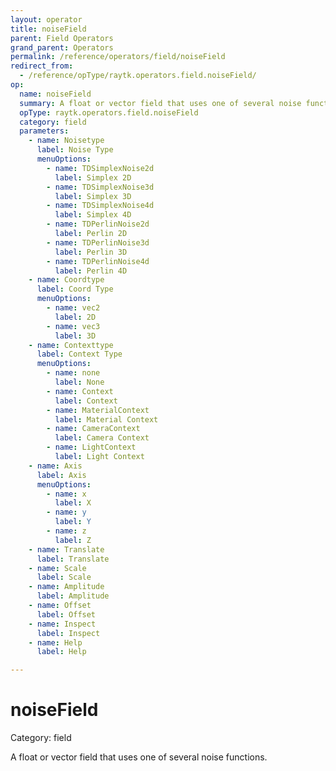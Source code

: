 ```yaml
---
layout: operator
title: noiseField
parent: Field Operators
grand_parent: Operators
permalink: /reference/operators/field/noiseField
redirect_from:
  - /reference/opType/raytk.operators.field.noiseField/
op:
  name: noiseField
  summary: A float or vector field that uses one of several noise functions.
  opType: raytk.operators.field.noiseField
  category: field
  parameters:
    - name: Noisetype
      label: Noise Type
      menuOptions:
        - name: TDSimplexNoise2d
          label: Simplex 2D
        - name: TDSimplexNoise3d
          label: Simplex 3D
        - name: TDSimplexNoise4d
          label: Simplex 4D
        - name: TDPerlinNoise2d
          label: Perlin 2D
        - name: TDPerlinNoise3d
          label: Perlin 3D
        - name: TDPerlinNoise4d
          label: Perlin 4D
    - name: Coordtype
      label: Coord Type
      menuOptions:
        - name: vec2
          label: 2D
        - name: vec3
          label: 3D
    - name: Contexttype
      label: Context Type
      menuOptions:
        - name: none
          label: None
        - name: Context
          label: Context
        - name: MaterialContext
          label: Material Context
        - name: CameraContext
          label: Camera Context
        - name: LightContext
          label: Light Context
    - name: Axis
      label: Axis
      menuOptions:
        - name: x
          label: X
        - name: y
          label: Y
        - name: z
          label: Z
    - name: Translate
      label: Translate
    - name: Scale
      label: Scale
    - name: Amplitude
      label: Amplitude
    - name: Offset
      label: Offset
    - name: Inspect
      label: Inspect
    - name: Help
      label: Help

---
```


# noiseField

Category: field



A float or vector field that uses one of several noise functions.